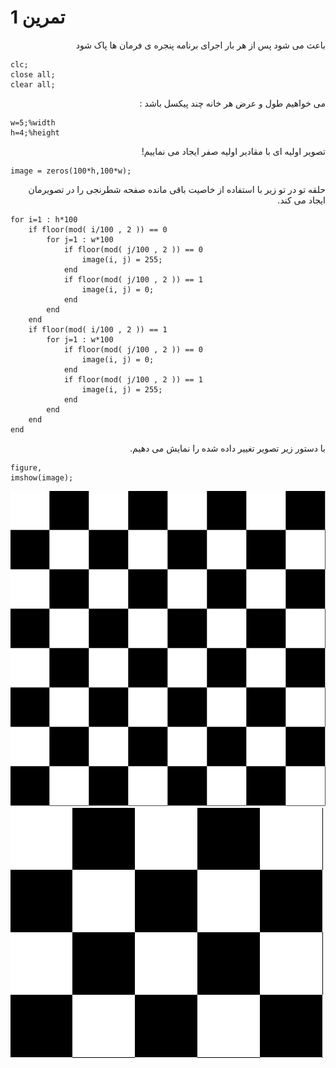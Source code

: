 
# تمرین 1

<div dir='rtl'>
    باعث می شود پس از هر بار اجرای برنامه پنجره ی فرمان ها پاک شود
</div>

```
clc;
close all;
clear all;
```

<div dir='rtl'>
    می خواهیم طول و عرض هر خانه چند پیکسل باشد :
</div>

```
w=5;%width
h=4;%height
```

<div dir='rtl'>
    تصویر اولیه ای با مقادیر اولیه صفر ایجاد می نماییم!
</div>

```
image = zeros(100*h,100*w);
```

<div dir='rtl'>
    حلقه تو در تو زیر با استفاده از خاصیت باقی مانده صفحه شطرنجی را در تصویرمان ایجاد می کند.
</div>

```
for i=1 : h*100
    if floor(mod( i/100 , 2 )) == 0 
        for j=1 : w*100
            if floor(mod( j/100 , 2 )) == 0 
                image(i, j) = 255;
            end    
            if floor(mod( j/100 , 2 )) == 1 
                image(i, j) = 0;
            end        
        end 
    end
    if floor(mod( i/100 , 2 )) == 1 
        for j=1 : w*100
            if floor(mod( j/100 , 2 )) == 0 
                image(i, j) = 0;
            end    
            if floor(mod( j/100 , 2 )) == 1 
                image(i, j) = 255;
            end        
        end 
    end
end
```

<div dir='rtl'>
    با دستور زیر تصویر تغییر داده شده را نمایش می دهیم.
</div>

```
figure,
imshow(image);
```

![output](t1.bmp)
![output](t1.png)
